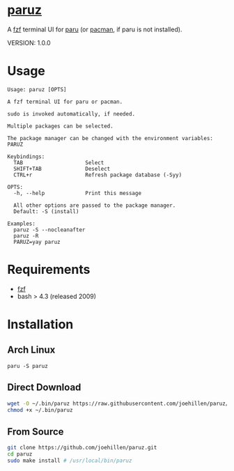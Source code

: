 # [paruz](https://github.com/joehillen/paruz)

A [fzf](https://github.com/junegunn/fzf) terminal UI for [paru](https://github.com/Morganamilo/paru) (or [pacman](https://wiki.archlinux.org/title/Pacman), if paru is not installed).

VERSION: 1.0.0

# Usage

```text
Usage: paruz [OPTS]

A fzf terminal UI for paru or pacman.

sudo is invoked automatically, if needed.

Multiple packages can be selected.

The package manager can be changed with the environment variables: PARUZ

Keybindings:
  TAB                    Select
  SHIFT+TAB              Deselect
  CTRL+r                 Refresh package database (-Syy)

OPTS:
  -h, --help             Print this message

  All other options are passed to the package manager.
  Default: -S (install)

Examples:
  paruz -S --nocleanafter
  paruz -R
  PARUZ=yay paruz
```

# Requirements

- [fzf](https://github.com/junegunn/fzf)
- bash > 4.3 (released 2009)

# Installation

## Arch Linux

```
paru -S paruz
```

## Direct Download

```sh
wget -O ~/.bin/paruz https://raw.githubusercontent.com/joehillen/paruz/master/paruz
chmod +x ~/.bin/paruz
```

## From Source

```sh
git clone https://github.com/joehillen/paruz.git
cd paruz
sudo make install # /usr/local/bin/paruz
```
